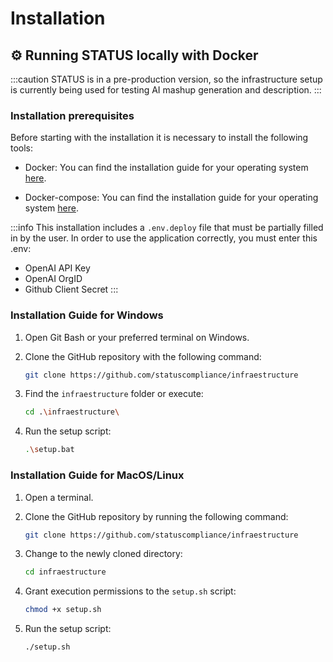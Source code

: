 # Installation

## ⚙ Running STATUS locally with Docker

:::caution
STATUS is in a pre-production version, so the infrastructure setup is currently being used for testing AI mashup generation and description.
:::

### Installation prerequisites

Before starting with the installation it is necessary to install the following tools:

- Docker: You can find the installation guide for your operating system [here](https://docs.docker.com/get-docker/).

- Docker-compose: You can find the installation guide for your operating system [here](https://docs.docker.com/compose/install/).

:::info
This installation includes a `.env.deploy` file that must be partially filled in by the user. In order to use the application correctly, you must enter this .env:

- OpenAI API Key
- OpenAI OrgID
- Github Client Secret
  :::

### Installation Guide for Windows

1. Open Git Bash or your preferred terminal on Windows.

2. Clone the GitHub repository with the following command:
   ```bash
   git clone https://github.com/statuscompliance/infraestructure
   ```
3. Find the `infraestructure` folder or execute:
   ```bash
   cd .\infraestructure\
   ```
4. Run the setup script:
   ```bash
   .\setup.bat
   ```

### Installation Guide for MacOS/Linux

1. Open a terminal.

2. Clone the GitHub repository by running the following command:

   ```bash
   git clone https://github.com/statuscompliance/infraestructure
   ```

3. Change to the newly cloned directory:

   ```bash
   cd infraestructure
   ```

4. Grant execution permissions to the `setup.sh` script:

   ```bash
   chmod +x setup.sh
   ```

5. Run the setup script:
   ```bash
   ./setup.sh
   ```
